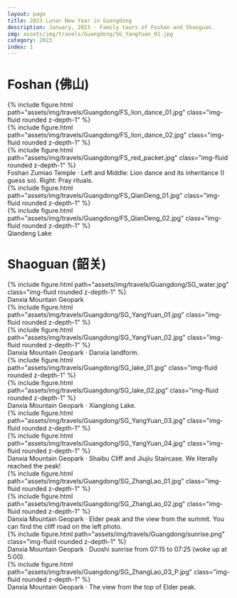```yaml
---
layout: page
title: 2023 Lunar New Year in Guangdong
description: January, 2023 · Family tours of Foshan and Shaoguan.
img: assets/img/travels/Guangdong/SG_YangYuan_01.jpg
category: 2023
index: 1
---
```


# Foshan (佛山)

<div class="row">
    <div class="col-sm mt-3 mt-md-0">
        {% include figure.html path="assets/img/travels/Guangdong/FS_lion_dance_01.jpg" class="img-fluid rounded z-depth-1" %}
    </div>
    <div class="col-sm mt-3 mt-md-0">
        {% include figure.html path="assets/img/travels/Guangdong/FS_lion_dance_02.jpg" class="img-fluid rounded z-depth-1" %}
    </div>
    <div class="col-sm mt-3 mt-md-0">
        {% include figure.html path="assets/img/travels/Guangdong/FS_red_packet.jpg" class="img-fluid rounded z-depth-1" %}
    </div>
</div>
<div class="caption">
    Foshan Zumiao Temple · Left and Middle: Lion dance and its inheritance (I guess so). Right: Pray rituals.
</div>

<div class="row">
    <div class="col-sm mt-3 mt-md-0">
        {% include figure.html path="assets/img/travels/Guangdong/FS_QianDeng_01.jpg" class="img-fluid rounded z-depth-1" %}
    </div>
    <div class="col-sm mt-3 mt-md-0">
        {% include figure.html path="assets/img/travels/Guangdong/FS_QianDeng_02.jpg" class="img-fluid rounded z-depth-1" %}
    </div>
</div>
<div class="caption">
    Qiandeng Lake
</div>

# Shaoguan (韶关)

<div class="row">
    <div class="col-sm mt-3 mt-md-0">
        {% include figure.html path="assets/img/travels/Guangdong/SG_water.jpg" class="img-fluid rounded z-depth-1" %}
    </div>
</div>
<div class="caption">
    Danxia Mountain Geopark
</div>

<div class="row">
    <div class="col-sm mt-3 mt-md-0">
        {% include figure.html path="assets/img/travels/Guangdong/SG_YangYuan_01.jpg" class="img-fluid rounded z-depth-1" %}
    </div>
    <div class="col-sm mt-3 mt-md-0">
        {% include figure.html path="assets/img/travels/Guangdong/SG_YangYuan_02.jpg" class="img-fluid rounded z-depth-1" %}
    </div>
</div>
<div class="caption">
    Danxia Mountain Geopark · Danxia landform.
</div>

<div class="row">
    <div class="col-sm mt-3 mt-md-0">
        {% include figure.html path="assets/img/travels/Guangdong/SG_lake_01.jpg" class="img-fluid rounded z-depth-1" %}
    </div>
    <div class="col-sm mt-3 mt-md-0">
        {% include figure.html path="assets/img/travels/Guangdong/SG_lake_02.jpg" class="img-fluid rounded z-depth-1" %}
    </div>
</div>
<div class="caption">
    Danxia Mountain Geopark · Xianglong Lake.
</div>

<div class="row justify-content-sm-center">
    <div class="col-sm-8 mt-3 mt-md-0">
        {% include figure.html path="assets/img/travels/Guangdong/SG_YangYuan_03.jpg" class="img-fluid rounded z-depth-1" %}
    </div>
    <div class="col-sm-4 mt-3 mt-md-0">
        {% include figure.html path="assets/img/travels/Guangdong/SG_YangYuan_04.jpg" class="img-fluid rounded z-depth-1" %}
    </div>
</div>
<div class="caption">
    Danxia Mountain Geopark · Shaibu Cliff and Jiujiu Staircase. We literally reached the peak!
</div>

<div class="row">
    <div class="col-sm mt-3 mt-md-0">
        {% include figure.html path="assets/img/travels/Guangdong/SG_ZhangLao_01.jpg" class="img-fluid rounded z-depth-1" %}
    </div>
    <div class="col-sm mt-3 mt-md-0">
        {% include figure.html path="assets/img/travels/Guangdong/SG_ZhangLao_02.jpg" class="img-fluid rounded z-depth-1" %}
    </div>
</div>
<div class="caption">
    Danxia Mountain Geopark · Elder peak and the view from the summit. You can find the cliff road on the left photo.
</div>

<div class="row">
    <div class="col-sm mt-3 mt-md-0">
        {% include figure.html path="assets/img/travels/Guangdong/sunrise.png" class="img-fluid rounded z-depth-1" %}
    </div>
</div>
<div class="caption">
    Danxia Mountain Geopark · Duoshi sunrise from 07:15 to 07:25 (woke up at 5:00).
</div>

<div class="row">
    <div class="col-sm mt-3 mt-md-0">
        {% include figure.html path="assets/img/travels/Guangdong/SG_ZhangLao_03_P.jpg" class="img-fluid rounded z-depth-1" %}
    </div>
</div>
<div class="caption">
    Danxia Mountain Geopark · The view from the top of Elder peak.
</div>